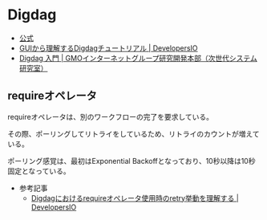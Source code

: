 # Digdag

* [公式](https://github.com/treasure-data/digdag#develop-digdag-ui)
* [GUIから理解するDigdagチュートリアル | DevelopersIO](https://dev.classmethod.jp/articles/digdag-tutorial-gui/)
* [Digdag 入門 | GMOインターネットグループ研究開発本部（次世代システム研究室）](https://recruit.gmo.jp/engineer/jisedai/blog/introduction-to-digdag/)


## requireオペレータ

requireオペレータは、別のワークフローの完了を要求している。

その際、ポーリングしてリトライをしているため、リトライのカウントが増えている。

ポーリング感覚は、最初はExponential Backoffとなっており、10秒以降は10秒固定となっている。

- 参考記事
  - [Digdagにおけるrequireオペレータ使用時のretry挙動を理解する | DevelopersIO](https://dev.classmethod.jp/articles/digdag-require-retry-count/)
